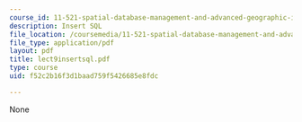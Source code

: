 ```yaml
---
course_id: 11-521-spatial-database-management-and-advanced-geographic-information-systems-spring-2003
description: Insert SQL
file_location: /coursemedia/11-521-spatial-database-management-and-advanced-geographic-information-systems-spring-2003/f52c2b16f3d1baad759f5426685e8fdc_lect9insertsql.pdf
file_type: application/pdf
layout: pdf
title: lect9insertsql.pdf
type: course
uid: f52c2b16f3d1baad759f5426685e8fdc

---
```

None